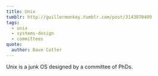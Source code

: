 ```yaml
---
title: Unix
tumblr: http://guillermonkey.tumblr.com/post/3143070409
tags:
  - unix
  - systems-design
  - committees
quote:
  author: Dave Cutler
---
```


Unix is a junk OS designed by a committee of PhDs.
